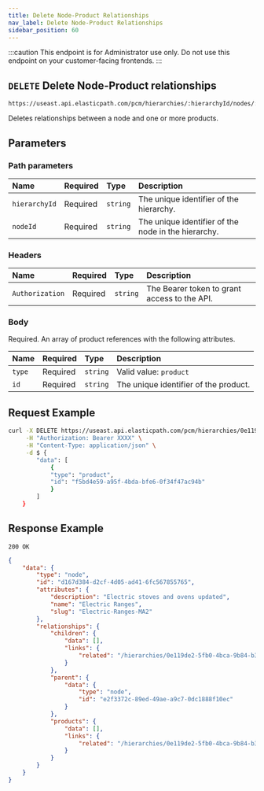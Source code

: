 ```yaml
---
title: Delete Node-Product Relationships
nav_label: Delete Node-Product Relationships
sidebar_position: 60
---
```


:::caution
This endpoint is for Administrator use only. Do not use this endpoint on your customer-facing frontends.
:::

## `DELETE` Delete Node-Product relationships

```http
https://useast.api.elasticpath.com/pcm/hierarchies/:hierarchyId/nodes/:nodeId/relationships/products
```

Deletes relationships between a node and one or more products.

## Parameters

### Path parameters

| Name | Required | Type | Description |
| :--- | :--- | :--- | :--- |
| `hierarchyId` | Required | `string` | The unique identifier of the hierarchy. |
| `nodeId` | Required | `string` | The unique identifier of the node in the hierarchy. |

### Headers

| Name | Required | Type | Description |
| :--- | :--- | :--- | :--- |
| `Authorization` | Required | `string` | The Bearer token to grant access to the API. |

### Body

Required. An array of product references with the following attributes.

| Name | Required | Type | Description |
| :--- | :--- | :--- | :--- |
| `type` | Required | `string` | Valid value: `product` |
| `id` | Required | `string` | The unique identifier of the product. |

## Request Example

```bash
curl -X DELETE https://useast.api.elasticpath.com/pcm/hierarchies/0e119de2-5fb0-4bca-9b84-b3fc6c903007/nodes/d167d384-d2cf-4d05-ad41-6fc567855765/relationships/products \
     -H "Authorization: Bearer XXXX" \
     -H "Content-Type: application/json" \
     -d $ {
        "data": [
            {
            "type": "product",
            "id": "f5bd4e59-a95f-4bda-bfe6-0f34f47ac94b"
            }
        ]
    }
```

## Response Example

`200 OK`

```json
{
    "data": {
        "type": "node",
        "id": "d167d384-d2cf-4d05-ad41-6fc567855765",
        "attributes": {
            "description": "Electric stoves and ovens updated",
            "name": "Electric Ranges",
            "slug": "Electric-Ranges-MA2"
        },
        "relationships": {
            "children": {
                "data": [],
                "links": {
                    "related": "/hierarchies/0e119de2-5fb0-4bca-9b84-b3fc6c903007/nodes/d167d384-d2cf-4d05-ad41-6fc567855765/children"
                }
            },
            "parent": {
                "data": {
                    "type": "node",
                    "id": "e2f3372c-89ed-49ae-a9c7-0dc1888f10ec"
                }
            },
            "products": {
                "data": [],
                "links": {
                    "related": "/hierarchies/0e119de2-5fb0-4bca-9b84-b3fc6c903007/nodes/d167d384-d2cf-4d05-ad41-6fc567855765/products"
                }
            }
        }
    }
}
```
